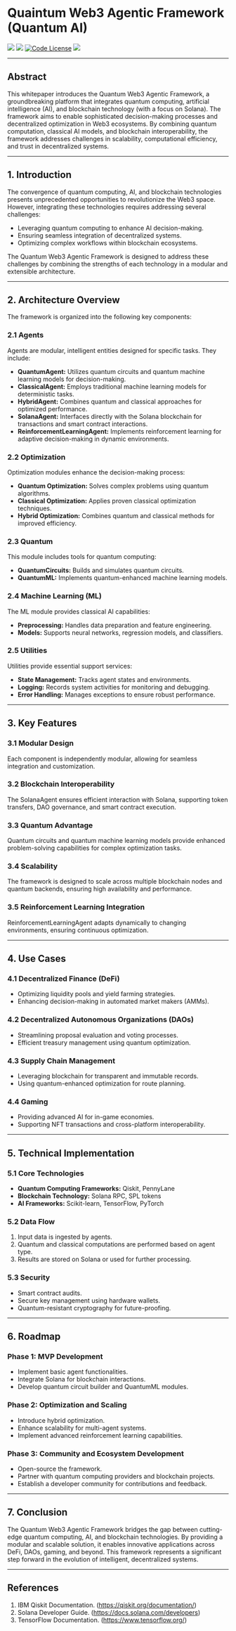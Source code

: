 # Quaintum Web3 Agentic Framework (Quantum AI)

<a href='https://github.com/Quaintum-research-labs/Quaintum-Agentic-Framework/'><img src='https://img.shields.io/badge/Paper-PDF-red'></a>
<a href='https://docs/'><img src='https://img.shields.io/badge/Documentation-QUAINTUM-green'></a>
[![Code License](https://img.shields.io/badge/Code%20License-MIT-orange.svg)](https://github.com/Quaintum-research-labs/Quaintum-Agentic-Framework/blob/main/LICENSE)
<a href='https://discord.gg/<>'><img src='https://img.shields.io/badge/Community-Discord-8A2BE2'></a>

---

## Abstract
This whitepaper introduces the Quantum Web3 Agentic Framework, a groundbreaking platform that integrates quantum computing, artificial intelligence (AI), and blockchain technology (with a focus on Solana). The framework aims to enable sophisticated decision-making processes and decentralized optimization in Web3 ecosystems. By combining quantum computation, classical AI models, and blockchain interoperability, the framework addresses challenges in scalability, computational efficiency, and trust in decentralized systems.

---

## 1. Introduction
The convergence of quantum computing, AI, and blockchain technologies presents unprecedented opportunities to revolutionize the Web3 space. However, integrating these technologies requires addressing several challenges:

- Leveraging quantum computing to enhance AI decision-making.
- Ensuring seamless integration of decentralized systems.
- Optimizing complex workflows within blockchain ecosystems.

The Quantum Web3 Agentic Framework is designed to address these challenges by combining the strengths of each technology in a modular and extensible architecture.

---

## 2. Architecture Overview
The framework is organized into the following key components:

### 2.1 Agents
Agents are modular, intelligent entities designed for specific tasks. They include:

- **QuantumAgent:** Utilizes quantum circuits and quantum machine learning models for decision-making.
- **ClassicalAgent:** Employs traditional machine learning models for deterministic tasks.
- **HybridAgent:** Combines quantum and classical approaches for optimized performance.
- **SolanaAgent:** Interfaces directly with the Solana blockchain for transactions and smart contract interactions.
- **ReinforcementLearningAgent:** Implements reinforcement learning for adaptive decision-making in dynamic environments.

### 2.2 Optimization
Optimization modules enhance the decision-making process:

- **Quantum Optimization:** Solves complex problems using quantum algorithms.
- **Classical Optimization:** Applies proven classical optimization techniques.
- **Hybrid Optimization:** Combines quantum and classical methods for improved efficiency.

### 2.3 Quantum
This module includes tools for quantum computing:

- **QuantumCircuits:** Builds and simulates quantum circuits.
- **QuantumML:** Implements quantum-enhanced machine learning models.

### 2.4 Machine Learning (ML)
The ML module provides classical AI capabilities:

- **Preprocessing:** Handles data preparation and feature engineering.
- **Models:** Supports neural networks, regression models, and classifiers.

### 2.5 Utilities
Utilities provide essential support services:

- **State Management:** Tracks agent states and environments.
- **Logging:** Records system activities for monitoring and debugging.
- **Error Handling:** Manages exceptions to ensure robust performance.

---

## 3. Key Features

### 3.1 Modular Design
Each component is independently modular, allowing for seamless integration and customization.

### 3.2 Blockchain Interoperability
The SolanaAgent ensures efficient interaction with Solana, supporting token transfers, DAO governance, and smart contract execution.

### 3.3 Quantum Advantage
Quantum circuits and quantum machine learning models provide enhanced problem-solving capabilities for complex optimization tasks.

### 3.4 Scalability
The framework is designed to scale across multiple blockchain nodes and quantum backends, ensuring high availability and performance.

### 3.5 Reinforcement Learning Integration
ReinforcementLearningAgent adapts dynamically to changing environments, ensuring continuous optimization.

---

## 4. Use Cases

### 4.1 Decentralized Finance (DeFi)
- Optimizing liquidity pools and yield farming strategies.
- Enhancing decision-making in automated market makers (AMMs).

### 4.2 Decentralized Autonomous Organizations (DAOs)
- Streamlining proposal evaluation and voting processes.
- Efficient treasury management using quantum optimization.

### 4.3 Supply Chain Management
- Leveraging blockchain for transparent and immutable records.
- Using quantum-enhanced optimization for route planning.

### 4.4 Gaming
- Providing advanced AI for in-game economies.
- Supporting NFT transactions and cross-platform interoperability.

---

## 5. Technical Implementation

### 5.1 Core Technologies
- **Quantum Computing Frameworks:** Qiskit, PennyLane
- **Blockchain Technology:** Solana RPC, SPL tokens
- **AI Frameworks:** Scikit-learn, TensorFlow, PyTorch

### 5.2 Data Flow
1. Input data is ingested by agents.
2. Quantum and classical computations are performed based on agent type.
3. Results are stored on Solana or used for further processing.

### 5.3 Security
- Smart contract audits.
- Secure key management using hardware wallets.
- Quantum-resistant cryptography for future-proofing.

---

## 6. Roadmap

### Phase 1: MVP Development
- Implement basic agent functionalities.
- Integrate Solana for blockchain interactions.
- Develop quantum circuit builder and QuantumML modules.

### Phase 2: Optimization and Scaling
- Introduce hybrid optimization.
- Enhance scalability for multi-agent systems.
- Implement advanced reinforcement learning capabilities.

### Phase 3: Community and Ecosystem Development
- Open-source the framework.
- Partner with quantum computing providers and blockchain projects.
- Establish a developer community for contributions and feedback.

---

## 7. Conclusion
The Quantum Web3 Agentic Framework bridges the gap between cutting-edge quantum computing, AI, and blockchain technologies. By providing a modular and scalable solution, it enables innovative applications across DeFi, DAOs, gaming, and beyond. This framework represents a significant step forward in the evolution of intelligent, decentralized systems.

---

## References
1. IBM Qiskit Documentation. (https://qiskit.org/documentation/)
2. Solana Developer Guide. (https://docs.solana.com/developers)
3. TensorFlow Documentation. (https://www.tensorflow.org/)

